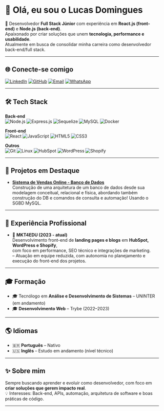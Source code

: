 # 👋 Olá, eu sou o Lucas Domingues

🎯 Desenvolvedor **Full Stack Júnior** com experiência em **React.js (front-end)** e **Node.js (back-end)**.  
Apaixonado por criar soluções que unem **tecnologia, performance e usabilidade**.  
Atualmente em busca de consolidar minha carreira como desenvolvedor back-end/full stack.  

---

## 🌐 Conecte-se comigo

[![LinkedIn](https://img.shields.io/badge/LinkedIn-0077B5?style=for-the-badge&logo=linkedin&logoColor=white)](https://www.linkedin.com/in/lucas-domingues-developer/)
[![GitHub](https://img.shields.io/badge/GitHub-000?style=for-the-badge&logo=github&logoColor=white)](https://github.com/Lucdomingues)
[![Email](https://img.shields.io/badge/Email-0078D4?style=for-the-badge&logo=microsoft-outlook&logoColor=white)](mailto:contato.lucascdomingues@gmail.com)
[![WhatsApp](https://img.shields.io/badge/WhatsApp-25D366?style=for-the-badge&logo=whatsapp&logoColor=white)](https://wa.me/5511961206560)

---

## 🛠️ Tech Stack

**Back-end**  
![Node.js](https://img.shields.io/badge/Node.js-339933?style=for-the-badge&logo=nodedotjs&logoColor=white)
![Express.js](https://img.shields.io/badge/Express.js-000000?style=for-the-badge&logo=express&logoColor=white)
![Sequelize](https://img.shields.io/badge/Sequelize-52B0E7?style=for-the-badge&logo=sequelize&logoColor=white)
![MySQL](https://img.shields.io/badge/MySQL-4479A1?style=for-the-badge&logo=mysql&logoColor=white)
![Docker](https://img.shields.io/badge/Docker-2496ED?style=for-the-badge&logo=docker&logoColor=white)

**Front-end**  
![React](https://img.shields.io/badge/React-20232A?style=for-the-badge&logo=react&logoColor=61DAFB)
![JavaScript](https://img.shields.io/badge/JavaScript-323330?style=for-the-badge&logo=javascript&logoColor=F7DF1E)
![HTML5](https://img.shields.io/badge/HTML5-E34F26?style=for-the-badge&logo=html5&logoColor=white)
![CSS3](https://img.shields.io/badge/CSS3-1572B6?style=for-the-badge&logo=css3&logoColor=white)

**Outros**  
![Git](https://img.shields.io/badge/Git-F05032?style=for-the-badge&logo=git&logoColor=white)
![Linux](https://img.shields.io/badge/Linux-FCC624?style=for-the-badge&logo=linux&logoColor=black)
![HubSpot](https://img.shields.io/badge/HubSpot-FF7A59?style=for-the-badge&logo=hubspot&logoColor=white)
![WordPress](https://img.shields.io/badge/WordPress-21759B?style=for-the-badge&logo=wordpress&logoColor=white)
![Shopify](https://img.shields.io/badge/Shopify-7AB55C?style=for-the-badge&logo=shopify&logoColor=white)

---

## 🚀 Projetos em Destaque

- [**Sistema de Vendas Online - Banco de Dados**](https://github.com/Lucdomingues/Banco-de-Dados---Sistema-de-Vendas-Online)  
  Construção de uma arquitetura de um banco de dados desde sua modelagem conceitual, relacional e física, abordando também
  construção do DB e comandos de consulta e automação! Usando o SGBD MySQL.

---

## 💼 Experiência Profissional

- 🚀 **MKT4EDU (2023 - atual)**  
  Desenvolvimento front-end de **landing pages e blogs** em **HubSpot, WordPress e Shopify**,  
  com foco em performance, SEO técnico e integrações de marketing.  
  – Atuação em equipe reduzida, com autonomia no planejamento e execução do front-end dos projetos.  

---

## 🎓 Formação

- 🎓 Tecnólogo em **Análise e Desenvolvimento de Sistemas** – UNINTER (em andamento)  
- 🎓 **Desenvolvimento Web** – Trybe (2022–2023)

---

## 🌎 Idiomas

- 🇧🇷 **Português** – Nativo  
- 🇺🇸 **Inglês** – Estudo em andamento (nível técnico)  

---

## ✨ Sobre mim

Sempre buscando aprender e evoluir como desenvolvedor, com foco em **criar soluções que gerem impacto real**.  
💡 Interesses: Back-end, APIs, automação, arquitetura de software e boas práticas de código.  

---

